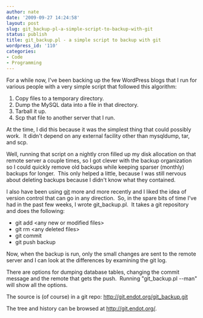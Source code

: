 ```yaml
---
author: nate
date: '2009-09-27 14:24:58'
layout: post
slug: git_backup-pl-a-simple-script-to-backup-with-git
status: publish
title: git_backup.pl - a simple script to backup with git
wordpress_id: '110'
categories:
- Code
- Programming
---
```


For a while now, I've been backing up the few WordPress blogs that I run for various people with a very simple script that followed this algorithm:
<ol>
	<li>Copy files to a temporary directory.</li>
	<li>Dump the MySQL data into a file in that directory.</li>
	<li>Tarball it up.</li>
	<li>Scp that file to another server that I run.</li>
</ol>
At the time, I did this because it was the simplest thing that could possibly work.  It didn't depend on any external facility other than mysqldump, tar, and scp.

Well, running that script on a nightly cron filled up my disk allocation on that remote server a couple times, so I got clever with the backup organization so I could quickly remove old backups while keeping sparser (monthly) backups for longer.  This only helped a little, because I was still nervous about deleting backups because I didn't know what they contained.

I also have been using <a href="http://git-scm.com/">git</a> more and more recently and I liked the idea of version control that can go in any direction.  So, in the spare bits of time I've had in the past few weeks, I wrote git_backup.pl.  It takes a git repository and does the following:
<ul>
	<li>git add &lt;any new or modified files&gt;</li>
	<li>git rm &lt;any deleted files&gt;</li>
	<li>git commit</li>
	<li>git push backup</li>
</ul>
Now, when the backup is run, only the small changes are sent to the remote server and I can look at the differences by examining the git log.

There are options for dumping database tables, changing the commit message and the remote that gets the push.  Running "git_backup.pl --man" will show all the options.

The source is (of course) in a git repo: http://git.endot.org/git_backup.git

The tree and history can be browsed at <a href="http://git.endot.org/">http://git.endot.org/</a>.